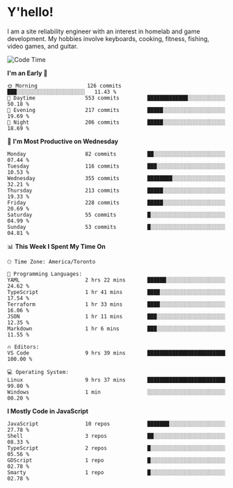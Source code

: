 # Y'hello!
I am a site reliability engineer with an interest in homelab and game development.
My hobbies involve keyboards, cooking, fitness, fishing, video games, and guitar.

<!--START_SECTION:waka-->
![Code Time](http://img.shields.io/badge/Code%20Time-52%20hrs%2050%20mins-blue)

**I'm an Early 🐤** 

```text
🌞 Morning                126 commits         ███░░░░░░░░░░░░░░░░░░░░░░   11.43 % 
🌆 Daytime                553 commits         █████████████░░░░░░░░░░░░   50.18 % 
🌃 Evening                217 commits         █████░░░░░░░░░░░░░░░░░░░░   19.69 % 
🌙 Night                  206 commits         █████░░░░░░░░░░░░░░░░░░░░   18.69 % 
```
📅 **I'm Most Productive on Wednesday** 

```text
Monday                   82 commits          ██░░░░░░░░░░░░░░░░░░░░░░░   07.44 % 
Tuesday                  116 commits         ███░░░░░░░░░░░░░░░░░░░░░░   10.53 % 
Wednesday                355 commits         ████████░░░░░░░░░░░░░░░░░   32.21 % 
Thursday                 213 commits         █████░░░░░░░░░░░░░░░░░░░░   19.33 % 
Friday                   228 commits         █████░░░░░░░░░░░░░░░░░░░░   20.69 % 
Saturday                 55 commits          █░░░░░░░░░░░░░░░░░░░░░░░░   04.99 % 
Sunday                   53 commits          █░░░░░░░░░░░░░░░░░░░░░░░░   04.81 % 
```


📊 **This Week I Spent My Time On** 

```text
🕑︎ Time Zone: America/Toronto

💬 Programming Languages: 
YAML                     2 hrs 22 mins       ██████░░░░░░░░░░░░░░░░░░░   24.62 % 
TypeScript               1 hr 41 mins        ████░░░░░░░░░░░░░░░░░░░░░   17.54 % 
Terraform                1 hr 33 mins        ████░░░░░░░░░░░░░░░░░░░░░   16.06 % 
JSON                     1 hr 11 mins        ███░░░░░░░░░░░░░░░░░░░░░░   12.35 % 
Markdown                 1 hr 6 mins         ███░░░░░░░░░░░░░░░░░░░░░░   11.55 % 

🔥 Editors: 
VS Code                  9 hrs 39 mins       █████████████████████████   100.00 % 

💻 Operating System: 
Linux                    9 hrs 37 mins       █████████████████████████   99.80 % 
Windows                  1 min               ░░░░░░░░░░░░░░░░░░░░░░░░░   00.20 % 
```

**I Mostly Code in JavaScript** 

```text
JavaScript               10 repos            ███████░░░░░░░░░░░░░░░░░░   27.78 % 
Shell                    3 repos             ██░░░░░░░░░░░░░░░░░░░░░░░   08.33 % 
TypeScript               2 repos             █░░░░░░░░░░░░░░░░░░░░░░░░   05.56 % 
GDScript                 1 repo              █░░░░░░░░░░░░░░░░░░░░░░░░   02.78 % 
Smarty                   1 repo              █░░░░░░░░░░░░░░░░░░░░░░░░   02.78 % 
```




<!--END_SECTION:waka-->

